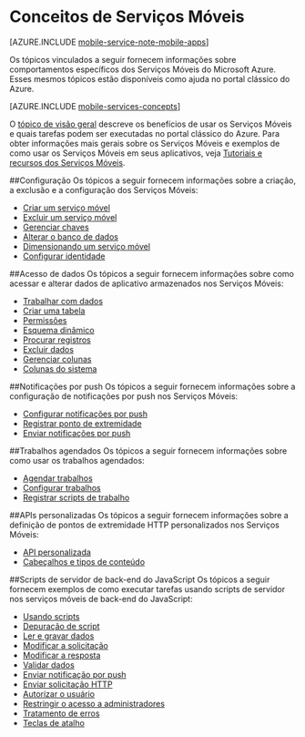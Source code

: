 <properties
	pageTitle="Conceitos de Serviços Móveis"
	description="Links para tópicos de conceitos dos Serviços Móveis encontrados na Ajuda no portal clássico do Azure."
	services="mobile-services"
	documentationCenter="na"
	authors="ggailey777"
	manager="dwrede"
	editor=""/>

<tags
	ms.service="mobile-services"
	ms.workload="mobile"
	ms.tgt_pltfrm="mobile-multiple"
	ms.devlang="na"
	ms.topic="article"
	ms.date="01/09/2016"
	ms.author="glenga"/>

# Conceitos de Serviços Móveis

[AZURE.INCLUDE [mobile-service-note-mobile-apps](../../includes/mobile-services-note-mobile-apps.md)]

Os tópicos vinculados a seguir fornecem informações sobre comportamentos específicos dos Serviços Móveis do Microsoft Azure. Esses mesmos tópicos estão disponíveis como ajuda no portal clássico do Azure.

[AZURE.INCLUDE [mobile-services-concepts](../../includes/mobile-services-concepts.md)]

O [tópico de visão geral](https://msdn.microsoft.com/library/azure/jj193167.aspx) descreve os benefícios de usar os Serviços Móveis e quais tarefas podem ser executadas no portal clássico do Azure. Para obter informações mais gerais sobre os Serviços Móveis e exemplos de como usar os Serviços Móveis em seus aplicativos, veja [Tutoriais e recursos dos Serviços Móveis](https://azure.microsoft.com/documentation/services/mobile-services/).

##Configuração
Os tópicos a seguir fornecem informações sobre a criação, a exclusão e a configuração dos Serviços Móveis:

- [Criar um serviço móvel](https://msdn.microsoft.com/library/azure/jj193169.aspx)
- [Excluir um serviço móvel](https://msdn.microsoft.com/library/azure/jj193173.aspx)
- [Gerenciar chaves](https://msdn.microsoft.com/library/azure/jj193164.aspx)
- [Alterar o banco de dados](https://msdn.microsoft.com/library/azure/jj193170.aspx)
- [Dimensionando um serviço móvel](https://msdn.microsoft.com/library/azure/jj193178.aspx)
- [Configurar identidade](https://msdn.microsoft.com/library/azure/jj591527.aspx)

##Acesso de dados
Os tópicos a seguir fornecem informações sobre como acessar e alterar dados de aplicativo armazenados nos Serviços Móveis:

- [Trabalhar com dados](https://msdn.microsoft.com/library/azure/jj631634.aspx)
- [Criar uma tabela](https://msdn.microsoft.com/library/azure/jj193162.aspx)
- [Permissões](https://msdn.microsoft.com/library/azure/jj193161.aspx)
- [Esquema dinâmico](https://msdn.microsoft.com/library/azure/jj193175.aspx)
- [Procurar registros](https://msdn.microsoft.com/library/azure/jj193171.aspx)
- [Excluir dados](https://msdn.microsoft.com/library/azure/jj908633.aspx)
- [Gerenciar colunas](https://msdn.microsoft.com/library/azure/jj193177.aspx)
- [Colunas do sistema](https://msdn.microsoft.com/library/azure/dn518225.aspx)

##Notificações por push
Os tópicos a seguir fornecem informações sobre a configuração de notificações por push nos Serviços Móveis:

- [Configurar notificações por push](https://msdn.microsoft.com/library/azure/jj591526.aspx)
- [Registrar ponto de extremidade](https://msdn.microsoft.com/library/azure/dn771685.aspx)
- [Enviar notificações por push](https://msdn.microsoft.com/library/azure/jj631630.aspx)

##Trabalhos agendados
Os tópicos a seguir fornecem informações sobre como usar os trabalhos agendados:

- [Agendar trabalhos](https://msdn.microsoft.com/library/azure/jj860528.aspx)
- [Configurar trabalhos](https://msdn.microsoft.com/library/azure/jj899833.aspx)
- [Registrar scripts de trabalho](https://msdn.microsoft.com/library/azure/jj899832.aspx)

##APIs personalizadas
Os tópicos a seguir fornecem informações sobre a definição de pontos de extremidade HTTP personalizados nos Serviços Móveis:

- [API personalizada](https://msdn.microsoft.com/library/azure/dn280974.aspx)
- [Cabeçalhos e tipos de conteúdo](https://msdn.microsoft.com/library/azure/dn303369.aspx)

##Scripts de servidor de back-end do JavaScript
Os tópicos a seguir fornecem exemplos de como executar tarefas usando scripts de servidor nos serviços móveis de back-end do JavaScript:

- [Usando scripts](https://msdn.microsoft.com/library/azure/jj193174.aspx)
- [Depuração de script](https://msdn.microsoft.com/library/azure/jj631636.aspx)
- [Ler e gravar dados](https://msdn.microsoft.com/library/azure/jj631640.aspx)
- [Modificar a solicitação](https://msdn.microsoft.com/library/azure/jj631635.aspx)
- [Modificar a resposta](https://msdn.microsoft.com/library/azure/jj631631.aspx)
- [Validar dados](https://msdn.microsoft.com/library/azure/jj631638.aspx)
- [Enviar notificação por push](https://msdn.microsoft.com/library/azure/jj631630.aspx)
- [Enviar solicitação HTTP](https://msdn.microsoft.com/library/azure/jj631641.aspx)
- [Autorizar o usuário](https://msdn.microsoft.com/library/azure/jj631637.aspx)
- [Restringir o acesso a administradores](https://msdn.microsoft.com/library/azure/jj712649.aspx)
- [Tratamento de erros](https://msdn.microsoft.com/library/azure/jj631632.aspx)
- [Teclas de atalho](https://msdn.microsoft.com/library/azure/jj552469.aspx)

<!---HONumber=AcomDC_0309_2016-->
